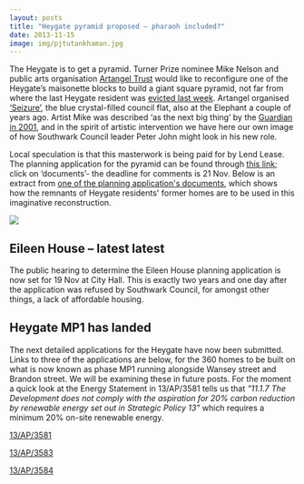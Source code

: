 ```yaml
---
layout: posts
title: "Heygate pyramid proposed – pharaoh included?"
date: 2013-11-15
image: img/pjtutankhaman.jpg
---
```

The Heygate is to get a pyramid.  Turner Prize nominee Mike Nelson and public arts organisation [Artangel Trust](https://www.artangel.org.uk/)  would like to reconfigure one of the Heygate’s maisonette blocks to build a giant square pyramid, not far from where the last Heygate resident was [evicted last week](/2013-11-06-southwark-sends-in-the-heavy-mob/).  Artangel organised [‘Seizure’](https://www.artangel.org.uk/projects/2008/seizure), the blue crystal-filled council flat, also at the Elephant a couple of years ago.  Artist Mike was described ‘as the next big thing’ by the [Guardian in 2001](https://www.theguardian.com/culture/2001/sep/04/artsfeatures.turnerprize2001), and in the spirit of artistic intervention we have here our own image of how Southwark Council leader Peter John might look in his new role.

Local speculation is that this masterwork is being paid for by Lend Lease. The planning application for the pyramid can be found through [this link](https://planningonline.southwark.gov.uk/AcolNetCGI.exe?ACTION=UNWRAP&RIPNAME=Root.PgeResultDetail&TheSystemkey=9552014); click on ‘documents’- the deadline for comments is 21 Nov. Below is an extract from [one of the planning application's documents](https://planningonline.southwark.gov.uk/DocsOnline/Documents/328350_1.pdf), which shows how the remnants of Heygate residents' former homes are to be used in this imaginative reconstruction.

![](https://crappistmartin.github.io/images/pyramid1.jpg) 
 
## Eileen House – latest latest
The public hearing to determine the Eileen House planning application is now set for 19 Nov at City Hall.  This is exactly two years and one day after the application was refused by Southwark Council, for amongst other things, a lack of affordable housing.

## Heygate MP1 has landed
The next detailed applications for the Heygate have now been submitted. Links to three of the applications are below, for the 360 homes to be built on what is now known as phase MP1 running alongside Wansey street and Brandon street. We will be examining these in future posts. For the moment a quick look at the Energy Statement in 13/AP/3581 tells us that _"11.1.7 The Development does not comply with the aspiration for 20% carbon reduction by renewable energy set out in Strategic Policy 13"_ which requires a minimum 20% on-site renewable energy.

[13/AP/3581](https://planningonline.southwark.gov.uk/AcolNetCGI.exe?ACTION=UNWRAP&RIPNAME=Root.PgeDocs&TheSystemkey=9551917)

[13/AP/3583](https://planningonline.southwark.gov.uk/AcolNetCGI.exe?ACTION=UNWRAP&RIPNAME=Root.PgeDocs&TheSystemkey=9551919)

[13/AP/3584](https://planningonline.southwark.gov.uk/AcolNetCGI.exe?ACTION=UNWRAP&RIPNAME=Root.PgeDocs&TheSystemkey=9551920)
 
